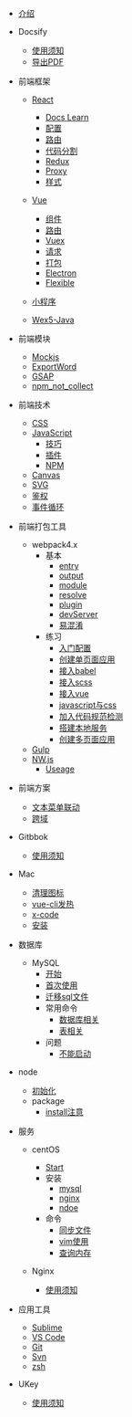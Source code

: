 * [介绍](README.md)

* Docsify

  * [使用须知](view/docsify/useage.md)
  * [导出PDF](view/docsify/md2pdf.md)

* 前端框架

  * [React](view/front_frame/react/react.md)
    * [Docs Learn](view/front_frame/react/docs-learn.md)
    * [配置](view/front_frame/react/config.md)
    * [路由](view/front_frame/react/router.md)
    * [代码分割](view/front_frame/react/codeSpliting.md)
    * [Redux](view/front_frame/react/redux.md)
    * [Proxy](view/front_frame/react/proxy.md)
    * [样式](view/front_frame/react/style.md)

  * [Vue](view/front_frame/vue/vue.md)
    * [组件](view/front_frame/vue/component.md)
    * [路由](view/front_frame/vue/router.md)
    * [Vuex](view/front_frame/vue/vuex.md)
    * [请求](view/front_frame/vue/api.md)
    * [打包](view/front_frame/vue/build.md)
    * [Electron](view/front_frame/vue/electron.md)
    * [Flexible](view/front_frame/vue/flexible.md)

  * [小程序](view/front_frame/mini-program.md)

  * [Wex5-Java](view/front_frame/wex5-java.md)

* 前端模块

  * [Mockjs](view/front_modules/mock.md)
  * [ExportWord](view/front_modules/exportWord.md)
  * [GSAP](view/front_modules/gsap.md)
  * [npm_not_collect](view/front_modules/useful.md)

* 前端技术

  * [CSS](view/front_technique/css.judge.md)
  * [JavaScript](view/front_technique/js.judge.md)
    * [技巧](view/js/knife.md)
    * [插件](view/js/plugin.md)
    * [NPM](view/js/npmModules.md)
  * [Canvas](view/front_technique/canvas.md)
  * [SVG](view/front_technique/svg.md)
  * [鉴权](view/front_technique/authority.md)
  * [事件循环](view/front_technique/eventLoop.md)

* 前端打包工具

  * webpack4.x
    * 基本
      * [entry](view/front_pack/webpack/base/entry.md)
      * [output](view/front_pack/webpack/base/output.md)
      * [module](view/front_pack/webpack/base/module.md)
      * [resolve](view/front_pack/webpack/base/resolve.md)
      * [plugin](view/front_pack/webpack/base/plugin.md)
      * [devServer](view/front_pack/webpack/base/devServer.md)
      * [易混淆](view/front_pack/webpack/base/attention.md)
    * 练习
      * [入门配置](view/front_pack/webpack/train/start.md)
      * [创建单页面应用](view/front_pack/webpack/train/singlePage.md)
      * [接入babel](view/front_pack/webpack/train/babelLoader.md)
      * [接入scss](view/front_pack/webpack/train/scssLoader.md)
      * [接入vue](view/front_pack/webpack/train/vueLoader.md)
      * [javascript与css](view/front_pack/webpack/train/splitJsCss.md)
      * [加入代码规范检测](view/front_pack/webpack/train/lint.md)
      * [搭建本地服务](view/front_pack/webpack/train/localServer.md)
      * [创建多页面应用](view/front_pack/webpack/train/multiPage.md)
  * [Gulp](view/front_pack/gulp.md)
  * [NW.js](view/nw/README.md)
    * [Useage](view/nw/useage.md)

* 前端方案

  * [文本菜单联动](view/front_plan/fullpageScrollMenu.md)
  * [跨域](view/front_plan/Proxy.md)

* Gitbbok

  * [使用须知](view/gitbook/gitbook.md)

* Mac

  * [清理图标](view/mac/clearIcon.md)
  * [vue-cli发热](view/mac/vue-cli项目.md)
  * [x-code](view/mac/x-code.md)
  * [安装](view/mac/install.md)


* 数据库

  * MySQL
    * [开始](view/mysql/start.md)
    * [首次使用](view/mysql/firstUse.md)
    * [迁移sql文件](view/mysql/movesql.md)
    * 常用命令
      * [数据库相关](view/mysql/database.md)
      * [表相关](view/mysql/table.md)
    * 问题
      * [不能启动](view/mysql/cantStart.md)

* node

  * [初始化](view/node/init.md)
  * package
    * [install注意](view/node/npm_install.md)


* 服务

  * centOS
    * [Start](view/service/centos/start.md)
    * 安装
      * [mysql](view/service/centos/mysql.md)
      * [nginx](view/service/centos/nginx.md)
      * [ndoe](view/service/centos/node.md)
    * 命令
      * [同步文件](view/service/centos/syncFile.md)
      * [vim使用](view/service/centos/vim.md)
      * [查询内存](view/service/centos/storage.md)

  * Nginx
    * [使用须知](view/service/nginx.md)


* 应用工具

  * [Sublime](view/tools/sublime.md)
  * [VS Code](view/tools/vscode.md)
  * [Git](view/tools/git.step.md)
  * [Svn](view/tools/svn.md)
  * [zsh](view/tools/zsh.md)

* UKey
  * [使用须知](view/ukey/useage.md)

